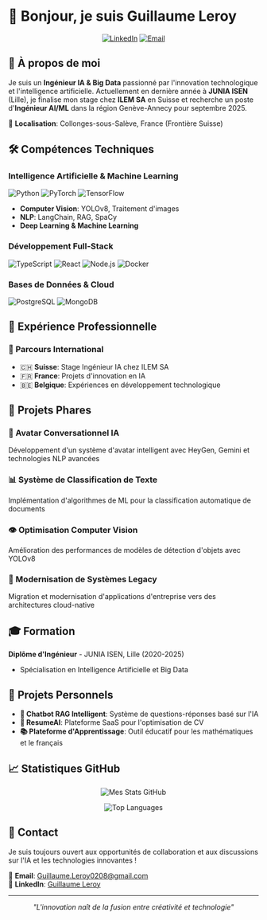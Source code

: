 # 👋 Bonjour, je suis Guillaume Leroy

<div align="center">
  
  [![LinkedIn](https://img.shields.io/badge/LinkedIn-0077B5?style=for-the-badge&logo=linkedin&logoColor=white)](https://www.linkedin.com/in/guillaume-leroy-isen/)
  [![Email](https://img.shields.io/badge/Email-D14836?style=for-the-badge&logo=gmail&logoColor=white)](mailto:Guillaume.Leroy0208@gmail.com)
  
</div>

## 🚀 À propos de moi

Je suis un **Ingénieur IA & Big Data** passionné par l'innovation technologique et l'intelligence artificielle. Actuellement en dernière année à **JUNIA ISEN** (Lille), je finalise mon stage chez **ILEM SA** en Suisse et recherche un poste d'**Ingénieur AI/ML** dans la région Genève-Annecy pour septembre 2025.

📍 **Localisation**: Collonges-sous-Salève, France (Frontière Suisse)

## 🛠️ Compétences Techniques

### Intelligence Artificielle & Machine Learning
![Python](https://img.shields.io/badge/Python-3776AB?style=for-the-badge&logo=python&logoColor=white)
![PyTorch](https://img.shields.io/badge/PyTorch-EE4C2C?style=for-the-badge&logo=pytorch&logoColor=white)
![TensorFlow](https://img.shields.io/badge/TensorFlow-FF6F00?style=for-the-badge&logo=tensorflow&logoColor=white)

- **Computer Vision**: YOLOv8, Traitement d'images
- **NLP**: LangChain, RAG, SpaCy
- **Deep Learning & Machine Learning**

### Développement Full-Stack
![TypeScript](https://img.shields.io/badge/TypeScript-007ACC?style=for-the-badge&logo=typescript&logoColor=white)
![React](https://img.shields.io/badge/React-20232A?style=for-the-badge&logo=react&logoColor=61DAFB)
![Node.js](https://img.shields.io/badge/Node.js-43853D?style=for-the-badge&logo=node.js&logoColor=white)
![Docker](https://img.shields.io/badge/Docker-2496ED?style=for-the-badge&logo=docker&logoColor=white)

### Bases de Données & Cloud
![PostgreSQL](https://img.shields.io/badge/PostgreSQL-316192?style=for-the-badge&logo=postgresql&logoColor=white)
![MongoDB](https://img.shields.io/badge/MongoDB-4EA94B?style=for-the-badge&logo=mongodb&logoColor=white)

## 💼 Expérience Professionnelle

### 🏢 Parcours International
- 🇨🇭 **Suisse**: Stage Ingénieur IA chez ILEM SA
- 🇫🇷 **France**: Projets d'innovation en IA
- 🇧🇪 **Belgique**: Expériences en développement technologique

## 🎯 Projets Phares

### 🤖 Avatar Conversationnel IA
Développement d'un système d'avatar intelligent avec HeyGen, Gemini et technologies NLP avancées

### 📊 Système de Classification de Texte
Implémentation d'algorithmes de ML pour la classification automatique de documents

### 👁️ Optimisation Computer Vision
Amélioration des performances de modèles de détection d'objets avec YOLOv8

### 🔄 Modernisation de Systèmes Legacy
Migration et modernisation d'applications d'entreprise vers des architectures cloud-native

## 🎓 Formation

**Diplôme d'Ingénieur** - JUNIA ISEN, Lille (2020-2025)
- Spécialisation en Intelligence Artificielle et Big Data


## 🌟 Projets Personnels

- **🧠 Chatbot RAG Intelligent**: Système de questions-réponses basé sur l'IA
- **📄 ResumeAI**: Plateforme SaaS pour l'optimisation de CV
- **📚 Plateforme d'Apprentissage**: Outil éducatif pour les mathématiques et le français

## 📈 Statistiques GitHub

<div align="center">
  
![Mes Stats GitHub](https://github-readme-stats-sigma-five.vercel.app/api?username=Leroy-Guillaume&show_icons=true&theme=radical&count_private=true&include_all_commits=true)

![Top Languages](https://github-readme-stats-sigma-five.vercel.app/api/top-langs/?username=Leroy-Guillaume&layout=compact&theme=radical&count_private=true)

</div>

## 🤝 Contact

Je suis toujours ouvert aux opportunités de collaboration et aux discussions sur l'IA et les technologies innovantes !

📧 **Email**: Guillaume.Leroy0208@gmail.com  
💼 **LinkedIn**: [Guillaume Leroy](https://www.linkedin.com/in/guillaume-leroy-isen/)

---

<div align="center">
  
  *"L'innovation naît de la fusion entre créativité et technologie"*
  
</div>